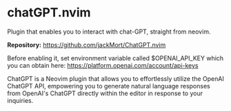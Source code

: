 # chatGPT.nvim

Plugin that enables you to interact with chat-GPT, straight from neovim.

**Repository:** <https://github.com/jackMort/ChatGPT.nvim>

Before enabling it, set environment variable called $OPENAI_API_KEY which you can obtain here: <https://platform.openai.com/account/api-keys>

ChatGPT is a Neovim plugin that allows you to effortlessly utilize the OpenAI ChatGPT API, empowering you to generate natural language responses from OpenAI's ChatGPT directly within the editor in response to your inquiries.
